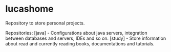 # lucashome
Repository to store personal projects.

Repositories:
[java] - Configurations about java servers, integration between databases and servers, IDEs and so on.
[study] - Store information about read and currently reading books, documentations and tutorials.
